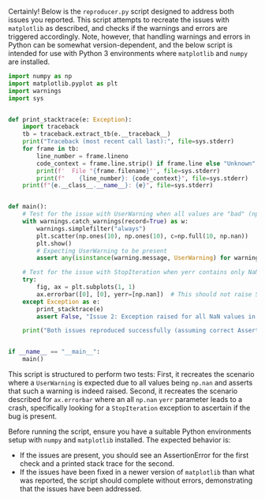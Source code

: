 Certainly! Below is the `reproducer.py` script designed to address both issues you reported. This script attempts to recreate the issues with `matplotlib` as described, and checks if the warnings and errors are triggered accordingly. Note, however, that handling warnings and errors in Python can be somewhat version-dependent, and the below script is intended for use with Python 3 environments where `matplotlib` and `numpy` are installed.

```python
import numpy as np
import matplotlib.pyplot as plt
import warnings
import sys


def print_stacktrace(e: Exception):
    import traceback
    tb = traceback.extract_tb(e.__traceback__)
    print("Traceback (most recent call last):", file=sys.stderr)
    for frame in tb:
        line_number = frame.lineno
        code_context = frame.line.strip() if frame.line else "Unknown"
        print(f'  File "{frame.filename}"', file=sys.stderr)
        print(f"    {line_number}: {code_context}", file=sys.stderr)
    print(f"{e.__class__.__name__}: {e}", file=sys.stderr)


def main():
    # Test for the issue with UserWarning when all values are "bad" (np.nan)
    with warnings.catch_warnings(record=True) as w:
        warnings.simplefilter("always")
        plt.scatter(np.ones(10), np.ones(10), c=np.full(10, np.nan))
        plt.show()
        # Expecting UserWarning to be present
        assert any(isinstance(warning.message, UserWarning) for warning in w), "Issue 1: Warning not raised for all NaN values."

    # Test for the issue with StopIteration when yerr contains only NaN values
    try:
        fig, ax = plt.subplots(1, 1)
        ax.errorbar([0], [0], yerr=[np.nan])  # This should not raise StopIteration
    except Exception as e:
        print_stacktrace(e)
        assert False, "Issue 2: Exception raised for all NaN values in yerr."

    print("Both issues reproduced successfully (assuming correct AssertionError).")


if __name__ == "__main__":
    main()
```

This script is structured to perform two tests: First, it recreates the scenario where a `UserWarning` is expected due to all values being `np.nan` and asserts that such a warning is indeed raised. Second, it recreates the scenario described for `ax.errorbar` where an all `np.nan` `yerr` parameter leads to a crash, specifically looking for a `StopIteration` exception to ascertain if the bug is present.

Before running the script, ensure you have a suitable Python environments setup with `numpy` and `matplotlib` installed. The expected behavior is:

- If the issues are present, you should see an AssertionError for the first check and a printed stack trace for the second.
- If the issues have been fixed in a newer version of `matplotlib` than what was reported, the script should complete without errors, demonstrating that the issues have been addressed.